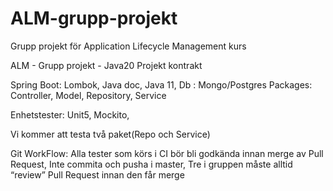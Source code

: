# ALM-grupp-projekt
Grupp projekt för Application Lifecycle Management kurs

ALM - Grupp projekt - Java20
Projekt kontrakt

Spring Boot:
Lombok,
Java doc,
Java 11,
Db : Mongo/Postgres
Packages:
Controller,
Model,
Repository,
Service

Enhetstester:
Unit5,
Mockito,

Vi kommer att testa två paket(Repo och Service)

Git WorkFlow:
Alla tester som körs i CI bör bli godkända innan merge av Pull Request,
Inte commita och pusha i master,
Tre i gruppen måste alltid “review” Pull Request innan den får merge

